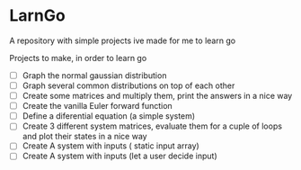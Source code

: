 # LarnGo
A repository with simple projects ive made for me to learn go

Projects to make, in order to learn go
- [ ] Graph the normal gaussian distribution 
- [ ] Graph several common distributions on top of each other
- [ ] Create some matrices and multiply them, print the answers in a nice way
- [ ] Create the vanilla Euler forward function
- [ ] Define a diferential equation (a simple system)
- [ ] Create 3 different system matrices, evaluate them for a cuple of loops and plot their states in a nice way
- [ ] Create A system with inputs ( static input array)
- [ ] Create A system with inputs (let a user decide input)
